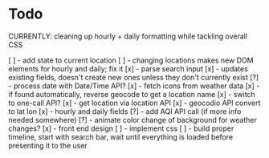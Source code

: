 # Todo
CURRENTLY: cleaning up hourly + daily formatting while tackling overall CSS

[ ] - add state to current location
[ ] - changing locations makes new DOM elements for hourly and daily; fix it
[x] - parse search input
    [x] - updates existing fields, doesn't create new ones unless they don't currently exist
    [?] - process date with Date/Time API?
        [x] - fetch icons from weather data
    [x] - if found automatically, reverse geocode to get a location name
[x] - switch to one-call API?
    [x] - get location via location API 
    [x] - geocodio API convert to lat lon
    [x] - hourly and daily fields
[?] - add AQI API call (if more info needed somewhere)
[?] - animate color change of background for weather changes?
[x] - front end design
    [ ] - implement css
[ ] - build proper timeline, start with search bar, wait until everything is loaded before presenting it to the user